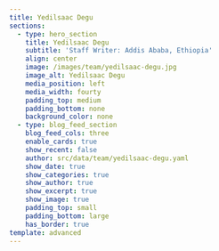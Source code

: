 ```yaml
---
title: Yedilsaac Degu
sections:
  - type: hero_section
    title: Yedilsaac Degu
    subtitle: 'Staff Writer: Addis Ababa, Ethiopia'
    align: center
    image: /images/team/yedilsaac-degu.jpg
    image_alt: Yedilsaac Degu
    media_position: left
    media_width: fourty
    padding_top: medium
    padding_bottom: none
    background_color: none
  - type: blog_feed_section
    blog_feed_cols: three
    enable_cards: true
    show_recent: false
    author: src/data/team/yedilsaac-degu.yaml
    show_date: true
    show_categories: true
    show_author: true
    show_excerpt: true
    show_image: true
    padding_top: small
    padding_bottom: large
    has_border: true
template: advanced
---
```

